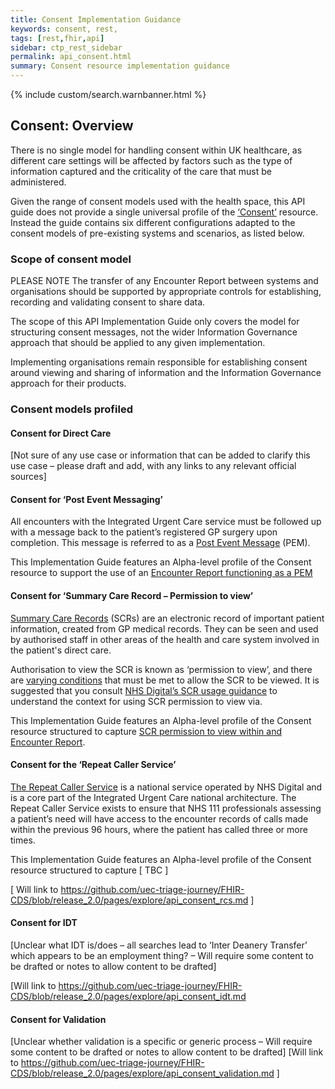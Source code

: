 ```yaml
---
title: Consent Implementation Guidance
keywords: consent, rest,
tags: [rest,fhir,api]
sidebar: ctp_rest_sidebar
permalink: api_consent.html
summary: Consent resource implementation guidance
---
```


{% include custom/search.warnbanner.html %}

<style>
table.spec {
  min-width: 100%;
  max-width: 100%;
}

table.spec td {
  width: 10%;
  min-width: 10%;
}

table.spec td code {
  white-space: nowrap;
}

</style>

## Consent: Overview ##

There is no single model for handling consent within UK healthcare, as different care settings will be affected by factors such as the type of information captured and the criticality of the care that must be administered. 

Given the range of consent models used with the health space, this API guide does not provide a single universal profile of the [‘Consent’](http://hl7.org/fhir/stu3/consent.html)
 resource. Instead the guide contains six different configurations adapted to the consent models of pre-existing systems and scenarios, as listed below.


### Scope of consent model ###

PLEASE NOTE
The transfer of any Encounter Report between systems and organisations should be supported by appropriate controls for establishing, recording and validating consent to share data. 

The scope of this API Implementation Guide only covers the model for structuring consent messages, not the wider Information Governance approach that should be applied to any given implementation.

Implementing organisations remain responsible for establishing consent around viewing and sharing of information and the Information Governance approach for their products.

### Consent models profiled ###

#### Consent for Direct Care ####
[Not sure of any use case or information that can be added to clarify this use case – please draft and add, with any links to any relevant official sources]



#### Consent for ‘Post Event Messaging’ ####

All encounters with the Integrated Urgent Care service must be followed up with a message back to the patient’s registered GP surgery upon completion. This message is referred to as a [Post Event Message]( https://developer.nhs.uk/apis/uec-tech-standards/post_event_messaging.html) (PEM). 

This Implementation Guide features an Alpha-level profile of the Consent resource to support the use of an [Encounter Report functioning as a PEM](../blob/release_2.0/pages/explore/api_consent_pem.md)



#### Consent for ‘Summary Care Record – Permission to view’ ####

[Summary Care Records](https://digital.nhs.uk/services/summary-care-records-scr) (SCRs) are an electronic record of important patient information, created from GP medical records. They can be seen and used by authorised staff in other areas of the health and care system involved in the patient's direct care.

Authorisation to view the SCR is known as ‘permission to view’, and there are [varying conditions](https://digital.nhs.uk/services/summary-care-records-scr/viewing-summary-care-records-scr#viewing-the-scr) that must be met to allow the SCR to be viewed. It is suggested that you consult [NHS Digital’s SCR usage guidance]( https://digital.nhs.uk/services/summary-care-records-scr#using-scr) to understand the context for using SCR permission to view via.

This Implementation Guide features an Alpha-level profile of the Consent resource structured to capture [SCR permission to view within and Encounter Report]( https://github.com/uec-triage-journey/FHIR-CDS/blob/release_2.0/pages/explore/api_consent_pem.md).

#### Consent for the ‘Repeat Caller Service’ ####
[The Repeat Caller Service]( https://developer.nhs.uk/apis/uec-tech-standards/repeat_caller_service.html) is a national service operated by NHS Digital and is a core part of the Integrated Urgent Care national architecture.
The Repeat Caller Service exists to ensure that NHS 111 professionals assessing a patient’s need will have access to the encounter records of calls made within the previous 96 hours, where the patient has called three or more times.


This Implementation Guide features an Alpha-level profile of the Consent resource structured to capture [ TBC ]

[ Will link to https://github.com/uec-triage-journey/FHIR-CDS/blob/release_2.0/pages/explore/api_consent_rcs.md ]

#### Consent for IDT ####
[Unclear what IDT is/does – all searches lead to ‘Inter Deanery Transfer’ which appears to be an employment thing? – Will require some content to be drafted or notes to allow content to be drafted]

[Will link to https://github.com/uec-triage-journey/FHIR-CDS/blob/release_2.0/pages/explore/api_consent_idt.md

#### Consent for Validation ####
[Unclear whether validation is a specific or generic process – Will require some content to be drafted or notes to allow content to be drafted]
[Will link to https://github.com/uec-triage-journey/FHIR-CDS/blob/release_2.0/pages/explore/api_consent_validation.md ]


